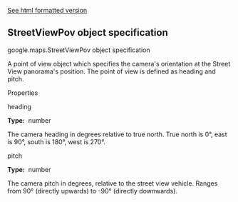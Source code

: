 [See html formatted version](https://huasofoundries.github.io/google-maps-documentation/StreetViewPov.html)


StreetViewPov object specification
----------------------------------

google.maps.StreetViewPov object specification

A point of view object which specifies the camera's orientation at the Street View panorama's position. The point of view is defined as heading and pitch.

Properties

heading

**Type:**  number

The camera heading in degrees relative to true north. True north is 0°, east is 90°, south is 180°, west is 270°.

pitch

**Type:**  number

The camera pitch in degrees, relative to the street view vehicle. Ranges from 90° (directly upwards) to -90° (directly downwards).